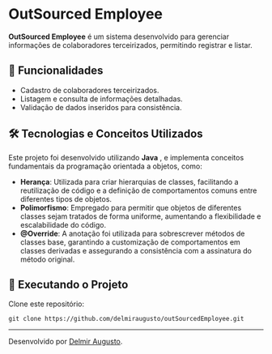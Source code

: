 
# OutSourced Employee

**OutSourced Employee** é um sistema desenvolvido para gerenciar informações de colaboradores terceirizados, permitindo registrar e listar.
## 🚀 Funcionalidades

- Cadastro de colaboradores terceirizados.
- Listagem e consulta de informações detalhadas.
- Validação de dados inseridos para consistência.

## 🛠️ Tecnologias e Conceitos Utilizados

Este projeto foi desenvolvido utilizando **Java** , e implementa conceitos fundamentais da programação orientada a objetos, como:

- **Herança**: Utilizada para criar hierarquias de classes, facilitando a reutilização de código e a definição de comportamentos comuns entre diferentes tipos de objetos.
- **Polimorfismo**: Empregado para permitir que objetos de diferentes classes sejam tratados de forma uniforme, aumentando a flexibilidade e escalabilidade do código.
- **@Override**: A anotação foi utilizada para sobrescrever métodos de classes base, garantindo a customização de comportamentos em classes derivadas e assegurando a consistência com a assinatura do método original.

## 🚀 Executando o Projeto

 Clone este repositório:
   ```
   git clone https://github.com/delmiraugusto/outSourcedEmployee.git
   ```
---

Desenvolvido por [Delmir Augusto](https://github.com/delmiraugusto).
